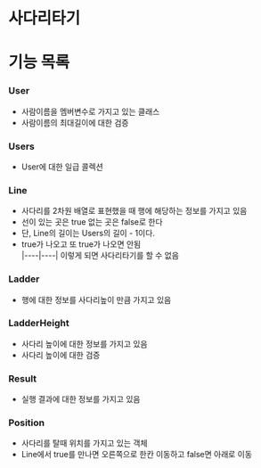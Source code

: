 # 사다리타기 

# 기능 목록

### User
- 사람이름을 멤버변수로 가지고 있는 클래스
- 사람이름의 최대길이에 대한 검증

### Users
- User에 대한 일급 콜렉션

### Line 
- 사다리를 2차원 배열로 표현했을 때 행에 해당하는 정보를 가지고 있음
- 선이 있는 곳은 true 없는 곳은 false로 한다 
- 단, Line의 길이는 Users의 길이 - 1이다.
- true가 나오고 또 true가 나오면 안됨   
|----|----| 이렇게 되면 사다리타기를 할 수 없음

### Ladder
- 행에 대한 정보를 사다리높이 만큼 가지고 있음

### LadderHeight 
- 사다리 높이에 대한 정보를 가지고 있음
- 사다리 높이에 대한 검증

### Result
- 실행 결과에 대한 정보를 가지고 있음 

### Position
- 사다리를 탈때 위치를 가지고 있는 객체
- Line에서 true를 만나면 오른쪽으로 한칸 이동하고 false면 아래로 이동